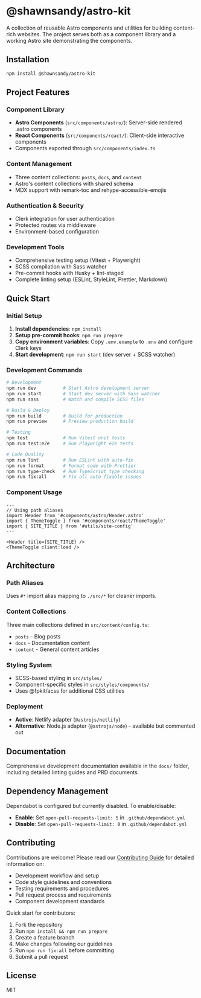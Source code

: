 # @shawnsandy/astro-kit

A collection of reusable Astro components and utilities for building content-rich websites.
The project serves both as a component library and a working Astro site demonstrating the components.

## Installation

```bash
npm install @shawnsandy/astro-kit
```

## Project Features

### Component Library

- **Astro Components** (`src/components/astro/`): Server-side rendered .astro components
- **React Components** (`src/components/react/`): Client-side interactive components
- Components exported through `src/components/index.ts`

### Content Management

- Three content collections: `posts`, `docs`, and `content`
- Astro's content collections with shared schema
- MDX support with remark-toc and rehype-accessible-emojis

### Authentication & Security

- Clerk integration for user authentication
- Protected routes via middleware
- Environment-based configuration

### Development Tools

- Comprehensive testing setup (Vitest + Playwright)
- SCSS compilation with Sass watcher
- Pre-commit hooks with Husky + lint-staged
- Complete linting setup (ESLint, StyleLint, Prettier, Markdown)

## Quick Start

### Initial Setup

1. **Install dependencies**: `npm install`
2. **Setup pre-commit hooks**: `npm run prepare`
3. **Copy environment variables**: Copy `.env.example` to `.env` and configure Clerk keys
4. **Start development**: `npm run start` (dev server + SCSS watcher)

### Development Commands

```bash
# Development
npm run dev          # Start Astro development server
npm run start        # Start dev server with Sass watcher
npm run sass         # Watch and compile SCSS files

# Build & Deploy
npm run build        # Build for production
npm run preview      # Preview production build

# Testing
npm test             # Run Vitest unit tests
npm run test:e2e     # Run Playwright e2e tests

# Code Quality
npm run lint         # Run ESLint with auto-fix
npm run format       # Format code with Prettier
npm run type-check   # Run TypeScript type checking
npm run fix:all      # Fix all auto-fixable issues
```

### Component Usage

```astro
---
// Using path aliases
import Header from '#components/astro/Header.astro'
import { ThemeToggle } from '#components/react/ThemeToggle'
import { SITE_TITLE } from '#utils/site-config'
---

<Header title={SITE_TITLE} />
<ThemeToggle client:load />
```

## Architecture

### Path Aliases

Uses `#*` import alias mapping to `./src/*` for cleaner imports.

### Content Collections

Three main collections defined in `src/content/config.ts`:

- `posts` - Blog posts
- `docs` - Documentation content
- `content` - General content articles

### Styling System

- SCSS-based styling in `src/styles/`
- Component-specific styles in `src/styles/components/`
- Uses @fpkit/acss for additional CSS utilities

### Deployment

- **Active**: Netlify adapter (`@astrojs/netlify`)
- **Alternative**: Node.js adapter (`@astrojs/node`) - available but commented out

## Documentation

Comprehensive development documentation available in the `docs/` folder, including detailed linting guides and PRD documents.

## Dependency Management

Dependabot is configured but currently disabled. To enable/disable:

- **Enable**: Set `open-pull-requests-limit: 5` in `.github/dependabot.yml`
- **Disable**: Set `open-pull-requests-limit: 0` in `.github/dependabot.yml`

## Contributing

Contributions are welcome! Please read our [Contributing Guide](CONTRIBUTING.md) for detailed information on:

- Development workflow and setup
- Code style guidelines and conventions
- Testing requirements and procedures
- Pull request process and requirements
- Component development standards

Quick start for contributors:

1. Fork the repository
2. Run `npm install && npm run prepare`
3. Create a feature branch
4. Make changes following our guidelines
5. Run `npm run fix:all` before committing
6. Submit a pull request

## License

MIT
